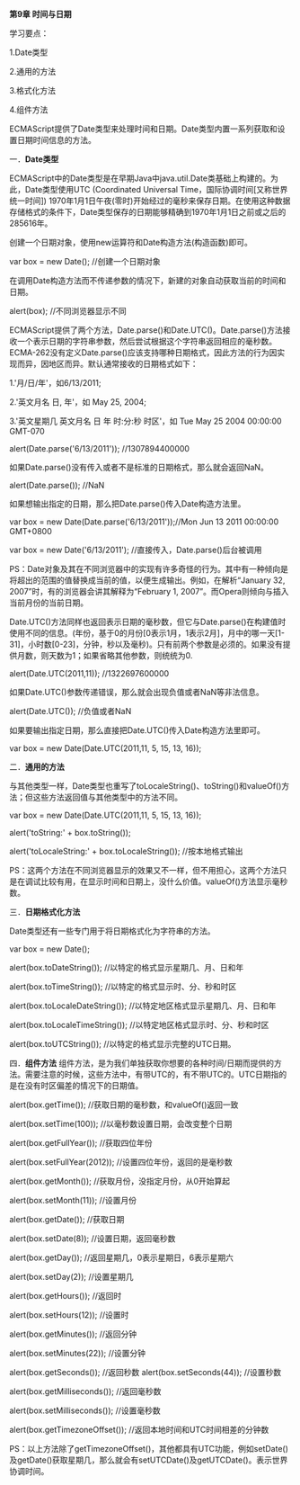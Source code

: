 **第9章 时间与日期**

学习要点：

1.Date类型

2.通用的方法

3.格式化方法

4.组件方法

ECMAScript提供了Date类型来处理时间和日期。Date类型内置一系列获取和设置日期时间信息的方法。

一．**Date类型**

ECMAScript中的Date类型是在早期Java中java.util.Date类基础上构建的。为此，Date类型使用UTC (Coordinated Universal Time，国际协调时间[又称世界统一时间]) 1970年1月1日午夜(零时)开始经过的毫秒来保存日期。在使用这种数据存储格式的条件下，Date类型保存的日期能够精确到1970年1月1日之前或之后的285616年。

创建一个日期对象，使用new运算符和Date构造方法(构造函数)即可。

var box = new Date();					//创建一个日期对象

在调用Date构造方法而不传递参数的情况下，新建的对象自动获取当前的时间和日期。

alert(box);							//不同浏览器显示不同

ECMAScript提供了两个方法，Date.parse()和Date.UTC()。Date.parse()方法接收一个表示日期的字符串参数，然后尝试根据这个字符串返回相应的毫秒数。ECMA-262没有定义Date.parse()应该支持哪种日期格式，因此方法的行为因实现而异，因地区而异。默认通常接收的日期格式如下：

1.'月/日/年'，如6/13/2011;

2.'英文月名 日, 年'，如 May 25, 2004;

3.'英文星期几 英文月名 日 年 时:分:秒 时区'，如 Tue May 25 2004 00:00:00 GMT-070

alert(Date.parse('6/13/2011'));			//1307894400000

如果Date.parse()没有传入或者不是标准的日期格式，那么就会返回NaN。

alert(Date.parse());						//NaN

如果想输出指定的日期，那么把Date.parse()传入Date构造方法里。

var box = new Date(Date.parse('6/13/2011'));//Mon Jun 13 2011 00:00:00 GMT+0800

var box = new Date('6/13/2011');			 //直接传入，Date.parse()后台被调用

PS：Date对象及其在不同浏览器中的实现有许多奇怪的行为。其中有一种倾向是将超出的范围的值替换成当前的值，以便生成输出。例如，在解析“January 32, 2007”时，有的浏览器会讲其解释为“February 1, 2007”。而Opera则倾向与插入当前月份的当前日期。

Date.UTC()方法同样也返回表示日期的毫秒数，但它与Date.parse()在构建值时使用不同的信息。(年份，基于0的月份[0表示1月，1表示2月]，月中的哪一天[1-31]，小时数[0-23]，分钟，秒以及毫秒)。只有前两个参数是必须的。如果没有提供月数，则天数为1；如果省略其他参数，则统统为0.

alert(Date.UTC(2011,11));				//1322697600000	

如果Date.UTC()参数传递错误，那么就会出现负值或者NaN等非法信息。

alert(Date.UTC());						//负值或者NaN

如果要输出指定日期，那么直接把Date.UTC()传入Date构造方法里即可。

var box = new Date(Date.UTC(2011,11, 5, 15, 13, 16));

二．**通用的方法**

与其他类型一样，Date类型也重写了toLocaleString()、toString()和valueOf()方法；但这些方法返回值与其他类型中的方法不同。

var box = new Date(Date.UTC(2011,11, 5, 15, 13, 16));

alert('toString:' + box.toString());				

alert('toLocaleString:' + box.toLocaleString());	//按本地格式输出

PS：这两个方法在不同浏览器显示的效果又不一样，但不用担心，这两个方法只是在调试比较有用，在显示时间和日期上，没什么价值。valueOf()方法显示毫秒数。

三．**日期格式化方法**

Date类型还有一些专门用于将日期格式化为字符串的方法。

var box = new Date();

alert(box.toDateString());				//以特定的格式显示星期几、月、日和年

alert(box.toTimeString());				//以特定的格式显示时、分、秒和时区

alert(box.toLocaleDateString());			//以特定地区格式显示星期几、月、日和年

alert(box.toLocaleTimeString());			//以特定地区格式显示时、分、秒和时区

alert(box.toUTCString());				//以特定的格式显示完整的UTC日期。

四．**组件方法**
 	组件方法，是为我们单独获取你想要的各种时间/日期而提供的方法。需要注意的时候，这些方法中，有带UTC的，有不带UTC的。UTC日期指的是在没有时区偏差的情况下的日期值。

alert(box.getTime());					//获取日期的毫秒数，和valueOf()返回一致

alert(box.setTime(100));					//以毫秒数设置日期，会改变整个日期

alert(box.getFullYear());					//获取四位年份

alert(box.setFullYear(2012));				//设置四位年份，返回的是毫秒数

alert(box.getMonth());					//获取月份，没指定月份，从0开始算起

alert(box.setMonth(11));					//设置月份

alert(box.getDate());					//获取日期

alert(box.setDate(8));					//设置日期，返回毫秒数

alert(box.getDay());					//返回星期几，0表示星期日，6表示星期六

alert(box.setDay(2));					//设置星期几

alert(box.getHours());					//返回时

alert(box.setHours(12));					//设置时

alert(box.getMinutes());					//返回分钟

alert(box.setMinutes(22));				//设置分钟

alert(box.getSeconds());					//返回秒数
 	alert(box.setSeconds(44));				//设置秒数

alert(box.getMilliseconds());				//返回毫秒数

alert(box.setMilliseconds());				//设置毫秒数

alert(box.getTimezoneOffset());			//返回本地时间和UTC时间相差的分钟数

PS：以上方法除了getTimezoneOffset()，其他都具有UTC功能，例如setDate()及getDate()获取星期几，那么就会有setUTCDate()及getUTCDate()。表示世界协调时间。	